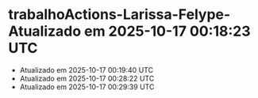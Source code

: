 # trabalhoActions-Larissa-Felype- Atualizado em 2025-10-17 00:18:23 UTC
- Atualizado em 2025-10-17 00:19:40 UTC
- Atualizado em 2025-10-17 00:28:22 UTC
- Atualizado em 2025-10-17 00:29:39 UTC
